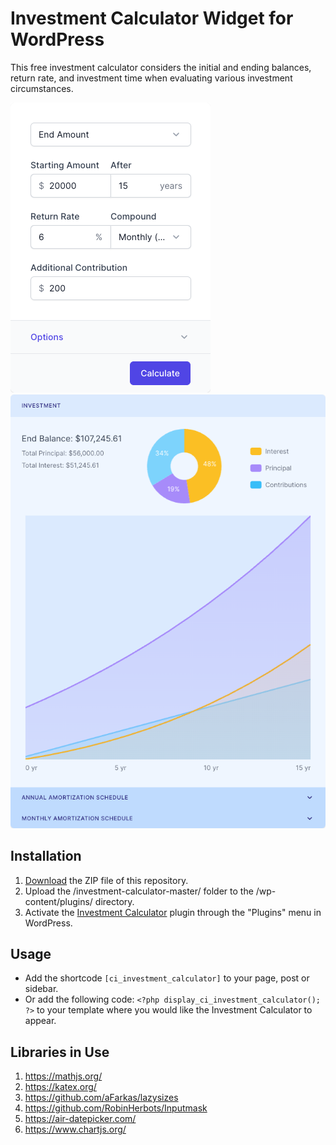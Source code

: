 # Investment Calculator Widget for WordPress

This free investment calculator considers the initial and ending balances, return rate, and investment time when evaluating various investment circumstances.

![Investment Calculator Input Form](/assets/images/screenshot-1.png "Investment Calculator Input Form")
![Investment Calculator Calculation Results](/assets/images/screenshot-2.png "Investment Calculator Calculation Results")

## Installation

1. [Download](https://github.com/pub-calculator-io/investment-calculator/archive/refs/heads/master.zip) the ZIP file of this repository.
2. Upload the /investment-calculator-master/ folder to the /wp-content/plugins/ directory.
3. Activate the [Investment Calculator](https://www.calculator.io/investment-calculator/ "Investment Calculator Homepage") plugin through the "Plugins" menu in WordPress.

## Usage
* Add the shortcode `[ci_investment_calculator]` to your page, post or sidebar.
* Or add the following code: `<?php display_ci_investment_calculator(); ?>` to your template where you would like the Investment Calculator to appear.

## Libraries in Use
1. https://mathjs.org/
2. https://katex.org/
3. https://github.com/aFarkas/lazysizes
4. https://github.com/RobinHerbots/Inputmask
5. https://air-datepicker.com/
6. https://www.chartjs.org/
